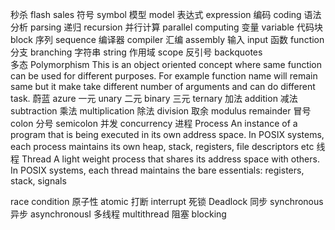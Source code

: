 秒杀 flash sales 
符号 symbol
模型 model
表达式 expression
编码 coding
语法分析 parsing
递归 recursion
并行计算 parallel computing
变量 variable
代码块 block
序列 sequence
编译器 compiler
汇编 assembly
输入 input
函数 function
分支 branching
字符串 string
作用域 scope
反引号 backquotes  
多态 Polymorphism 
This is an object oriented concept where same function can be used for different purposes. 
For example function name will remain same but it make take different number of arguments and can do different task.
蔚蓝 azure 
一元 unary
二元 binary
三元 ternary
加法 addition 
减法 subtraction 
乘法 multiplication 
除法 division 
取余 modulus  remainder
冒号 colon
分号 semicolon
并发 concurrency
进程 Process 
An instance of a program that is being executed in its own address space. 
In POSIX systems, each process maintains its own heap, stack, registers, file descriptors etc
线程 Thread
A light weight process that shares its address space with others.
In POSIX systems, each thread maintains the bare essentials: registers, stack, signals

race condition
原子性 atomic
打断 interrupt
死锁 Deadlock
同步 synchronous 
异步 asynchronousI
多线程 multithread
阻塞 blocking 

